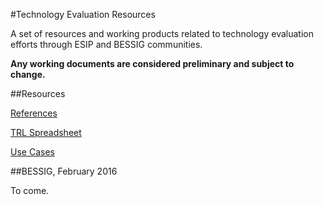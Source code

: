 #Technology Evaluation Resources

A set of resources and working products related to technology evaluation efforts
through ESIP and BESSIG communities. 

**Any working documents are considered preliminary and subject to change.**


##Resources

[References](resources.html)

[TRL Spreadsheet](trl_evaluation.html)

[Use Cases](use_cases.html)


##BESSIG, February 2016

To come.